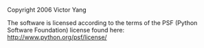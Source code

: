 Copyright 2006 Victor Yang

The software is licensed according to the terms of the PSF (Python Software Foundation) license found here: http://www.python.org/psf/license/
